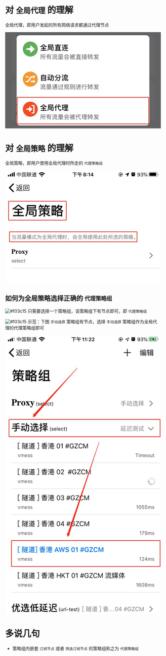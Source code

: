 # 对 `全局代理` 的理解

全局代理，即用户发起的所有网络请求都通过代理节点

![image](https://raw.githubusercontent.com/chiupam/tutorial-image/master/Loon/Plus/ALL_PROXY.jpg)

# 对 `全局策略` 的理解

全局策略，即用户使用全局代理时所走的 `代理策略组`

![image](https://raw.githubusercontent.com/chiupam/tutorial-image/master/Loon/Plus/Global_Group_1.jpg)

## 如何为全局策略选择正确的 `代理策略组`

![#f03c15](https://placehold.it/15/f03c15/000000?text=+) 只需要选择一个策略组，该策略组下有节点即可，即 `代理策略组`

![#f03c15](https://placehold.it/15/f03c15/000000?text=+) 示范：下图 `手动选择` 策略组有节点，选择 `手动选择` 策略组作为全局代理的代理策略组即可

![image](https://raw.githubusercontent.com/chiupam/tutorial-image/master/Loon/Plus/Global_Group_2.jpg)

# 多说几句

- 策略组内嵌套 `订阅节点` 或者 `筛选订阅节点` 的策略组称之为 `代理策略组`
